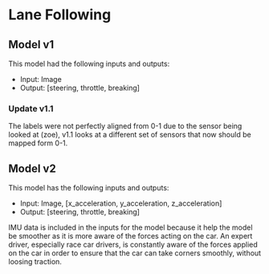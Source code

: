 # Lane Following

## Model v1

This model had the following inputs and outputs:

- Input: Image
- Output: [steering, throttle, breaking]

### Update v1.1

The labels were not perfectly aligned from 0-1 due to the sensor being looked at (zoe), v1.1 looks at a different set of sensors that now should be mapped form 0-1.

## Model v2

This model has the following inputs and outputs:

- Input: Image, [x_acceleration, y_acceleration, z_acceleration]
- Output: [steering, throttle, breaking]

IMU data is included in the inputs for the model because it help the model be smoother as it is more aware of the forces acting on the car. An expert driver, especially race car drivers, is constantly aware of the forces applied on the car in order to ensure that the car can take corners smoothly, without loosing traction.
